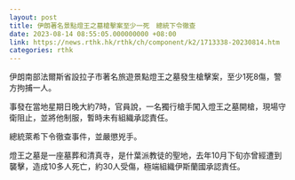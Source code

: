 ```yaml
---
layout: post
title: 伊朗著名景點燈王之墓槍擊案至少一死　總統下令徹查
date: 2023-08-14 08:55:05.000000000 +08:00
link: https://news.rthk.hk/rthk/ch/component/k2/1713338-20230814.htm
categories: rthk
---
```


伊朗南部法爾斯省設拉子市著名旅遊景點燈王之墓發生槍擊案，至少1死8傷，警方拘捕一人。

事發在當地星期日晚大約7時，官員說，一名獨行槍手闖入燈王之墓開槍，現場守衛阻止，並將他制服，暫時未有組織承認責任。

總統萊希下令徹查事件，並嚴懲兇手。

燈王之墓是一座墓葬和清真寺，是什葉派教徒的聖地，去年10月下旬亦曾經遭到襲擊，造成10多人死亡，約30人受傷，極端組織伊斯蘭國承認責任。
